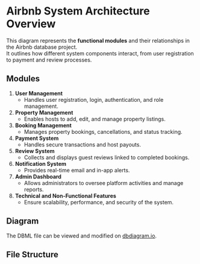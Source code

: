 # Airbnb System Architecture Overview

This diagram represents the **functional modules** and their relationships in the Airbnb database project.  
It outlines how different system components interact, from user registration to payment and review processes.

## Modules

1. **User Management**
   - Handles user registration, login, authentication, and role management.
2. **Property Management**
   - Enables hosts to add, edit, and manage property listings.
3. **Booking Management**
   - Manages property bookings, cancellations, and status tracking.
4. **Payment System**
   - Handles secure transactions and host payouts.
5. **Review System**
   - Collects and displays guest reviews linked to completed bookings.
6. **Notification System**
   - Provides real-time email and in-app alerts.
7. **Admin Dashboard**
   - Allows administrators to oversee platform activities and manage reports.
8. **Technical and Non-Functional Features**
   - Ensure scalability, performance, and security of the system.

## Diagram
The DBML file can be viewed and modified on [dbdiagram.io](https://dbdiagram.io/d/airbnb-backend-features-png-68ffc582357668b732dbe18c).

## File Structure
